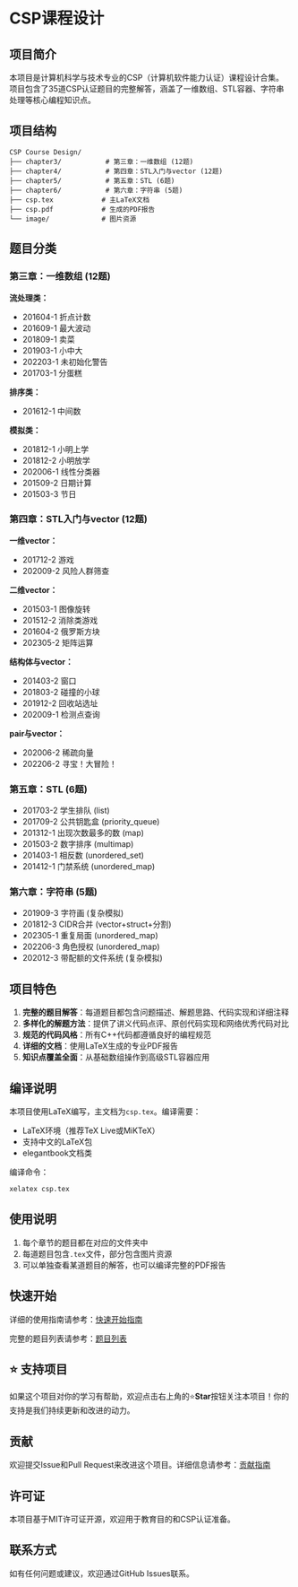 # CSP课程设计

## 项目简介

本项目是计算机科学与技术专业的CSP（计算机软件能力认证）课程设计合集。项目包含了35道CSP认证题目的完整解答，涵盖了一维数组、STL容器、字符串处理等核心编程知识点。

## 项目结构

```
CSP Course Design/
├── chapter3/           # 第三章：一维数组 (12题)
├── chapter4/           # 第四章：STL入门与vector (12题)
├── chapter5/           # 第五章：STL (6题)
├── chapter6/           # 第六章：字符串 (5题)
├── csp.tex            # 主LaTeX文档
├── csp.pdf            # 生成的PDF报告
└── image/             # 图片资源
```

## 题目分类

### 第三章：一维数组 (12题)
**流处理类：**
- 201604-1 折点计数
- 201609-1 最大波动
- 201809-1 卖菜
- 201903-1 小中大
- 202203-1 未初始化警告
- 201703-1 分蛋糕

**排序类：**
- 201612-1 中间数

**模拟类：**
- 201812-1 小明上学
- 201812-2 小明放学
- 202006-1 线性分类器
- 201509-2 日期计算
- 201503-3 节日

### 第四章：STL入门与vector (12题)
**一维vector：**
- 201712-2 游戏
- 202009-2 风险人群筛查

**二维vector：**
- 201503-1 图像旋转
- 201512-2 消除类游戏
- 201604-2 俄罗斯方块
- 202305-2 矩阵运算

**结构体与vector：**
- 201403-2 窗口
- 201803-2 碰撞的小球
- 201912-2 回收站选址
- 202009-1 检测点查询

**pair与vector：**
- 202006-2 稀疏向量
- 202206-2 寻宝！大冒险！

### 第五章：STL (6题)
- 201703-2 学生排队 (list)
- 201709-2 公共钥匙盒 (priority_queue)
- 201312-1 出现次数最多的数 (map)
- 201503-2 数字排序 (multimap)
- 201403-1 相反数 (unordered_set)
- 201412-1 门禁系统 (unordered_map)

### 第六章：字符串 (5题)
- 201909-3 字符画 (复杂模拟)
- 201812-3 CIDR合并 (vector+struct+分割)
- 202305-1 重复局面 (unordered_map)
- 202206-3 角色授权 (unordered_map)
- 202012-3 带配额的文件系统 (复杂模拟)

## 项目特色

1. **完整的题目解答**：每道题目都包含问题描述、解题思路、代码实现和详细注释
2. **多样化的解题方法**：提供了讲义代码点评、原创代码实现和网络优秀代码对比
3. **规范的代码风格**：所有C++代码都遵循良好的编程规范
4. **详细的文档**：使用LaTeX生成的专业PDF报告
5. **知识点覆盖全面**：从基础数组操作到高级STL容器应用

## 编译说明

本项目使用LaTeX编写，主文档为`csp.tex`。编译需要：
- LaTeX环境（推荐TeX Live或MiKTeX）
- 支持中文的LaTeX包
- elegantbook文档类

编译命令：
```bash
xelatex csp.tex
```

## 使用说明

1. 每个章节的题目都在对应的文件夹中
2. 每道题目包含`.tex`文件，部分包含图片资源
3. 可以单独查看某道题目的解答，也可以编译完整的PDF报告

## 快速开始

详细的使用指南请参考：[快速开始指南](docs/QUICK_START.md)

完整的题目列表请参考：[题目列表](docs/PROBLEM_LIST.md)

## ⭐ 支持项目

如果这个项目对你的学习有帮助，欢迎点击右上角的⭐**Star**按钮关注本项目！你的支持是我们持续更新和改进的动力。

## 贡献

欢迎提交Issue和Pull Request来改进这个项目。详细信息请参考：[贡献指南](CONTRIBUTING.md)

## 许可证

本项目基于MIT许可证开源，欢迎用于教育目的和CSP认证准备。

## 联系方式

如有任何问题或建议，欢迎通过GitHub Issues联系。
